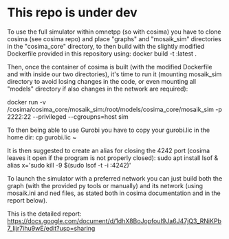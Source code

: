 # This repo is under dev

To use the full simulator within omnetpp (so with cosima) you have to clone cosima (see cosima repo) and place "graphs" and "mosaik_sim" directories in the "cosima_core" directory, to then build with the slightly modified Dockerfile provided in this repository using: docker build -t <x>:latest .

Then, once the container of cosima is built (with the modified Dockerfile and with inside our two directories), it's time to run it (mounting mosaik_sim directory to avoid losing changes in the code, or even mounting all "models" directory if also changes in the network are required): 

docker run -v <path>/cosima/cosima_core/mosaik_sim:/root/models/cosima_core/mosaik_sim -p 2222:22 --privileged --cgroupns=host sim

To then being able to use Gurobi you have to copy your gurobi.lic in the home dir: 
cp gurobi.lic ~

It is then suggested to create an alias for closing the 4242 port (cosima leaves it open if the program is not properly closed):
sudo apt install lsof &
alias x='sudo kill -9 $(sudo lsof -t -i :4242)'

To launch the simulator with a preferred network you can just build both the graph (with the provided py tools or manually) and its network (using mosaik.ini and ned files, as stated both in cosima documentation and in the report below).

This is the detailed report: https://docs.google.com/document/d/1dhX8BoJopfouI9Ja6J47jQ3_RNiKPb7_Iijr7ihu9wE/edit?usp=sharing
